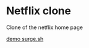 # Netflix clone 
Clone of the netflix home page

[demo surge.sh](http://flx86-netflix-clone.surge.sh/)
